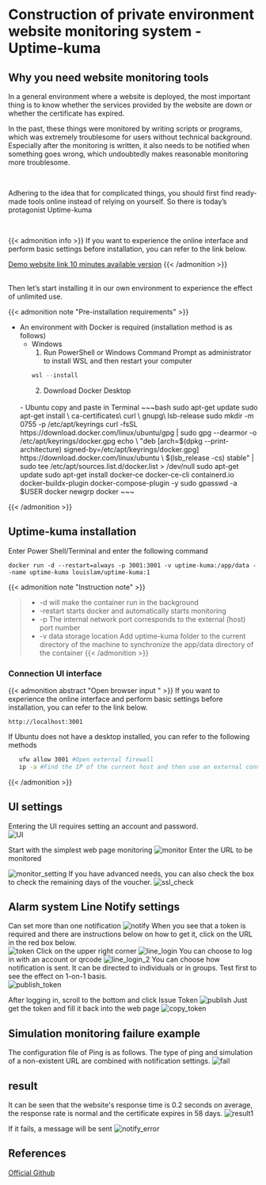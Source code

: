 # Construction of private environment website monitoring system - Uptime-kuma


<!--more-->

## Why you need website monitoring tools 

In a general environment where a website is deployed, the most important thing is to know whether the services provided by the website are down or whether the certificate has expired.


 
In the past, these things were monitored by writing scripts or programs, which was extremely troublesome for users without technical background. Especially after the monitoring is written, it also needs to be notified when something goes wrong, which undoubtedly makes reasonable monitoring more troublesome.

  <br>

Adhering to the idea that for complicated things, you should first find ready-made tools online instead of relying on yourself. So there is today’s protagonist Uptime-kuma

<br>

{{< admonition info >}}
If you want to experience the online interface and perform basic settings before installation, you can refer to the link below.

[Demo website link 10 minutes available version](https://demo.uptime.kuma.pet)
{{< /admonition >}}


<br>
Then let’s start installing it in our own environment to experience the effect of unlimited use.


{{< admonition note "Pre-installation requirements" >}}
- An environment with Docker is required (installation method is as follows)
   - Windows
     1. Run PowerShell or Windows Command Prompt as administrator to install WSL and then restart your computer
     ~~~ Powershell
     wsl --install
     ~~~
     2. Download Docker Desktop
  <br>
   - Ubuntu copy and paste in Terminal
     ~~~bash
     sudo apt-get update
     sudo apt-get install \
     ca-certificates\
     curl \
     gnupg\
     lsb-release
     sudo mkdir -m 0755 -p /etc/apt/keyrings
     curl -fsSL https://download.docker.com/linux/ubuntu/gpg | sudo gpg --dearmor -o /etc/apt/keyrings/docker.gpg
     echo \
     "deb [arch=$(dpkg --print-architecture) signed-by=/etc/apt/keyrings/docker.gpg] https://download.docker.com/linux/ubuntu \
     $(lsb_release -cs) stable" | sudo tee /etc/apt/sources.list.d/docker.list > /dev/null
     sudo apt-get update
     sudo apt-get install docker-ce docker-ce-cli containerd.io docker-buildx-plugin docker-compose-plugin -y
     sudo gpasswd -a $USER docker
     newgrp docker
     ~~~
{{< /admonition >}}

## Uptime-kuma installation

Enter Power Shell/Terminal and enter the following command
~~~docker
docker run -d --restart=always -p 3001:3001 -v uptime-kuma:/app/data --name uptime-kuma louislam/uptime-kuma:1
~~~


{{< admonition note "Instruction note" >}}
   >- -d will make the container run in the background
   >- -restart starts docker and automatically starts monitoring
   >- -p The internal network port corresponds to the external (host) port number
   >- -v data storage location Add uptime-kuma folder to the current directory of the machine to synchronize the app/data directory of the container
{{< /admonition >}}

### Connection UI interface
{{< admonition abstract "Open browser input " >}}
If you want to experience the online interface and perform basic settings before installation, you can refer to the link below.
~~~
http://localhost:3001
~~~
If Ubuntu does not have a desktop installed, you can refer to the following methods
~~~bash
   ufw allow 3001 #Open external firewall
   ip -a #Find the IP of the current host and then use an external connection to enter
~~~
{{< /admonition >}}




## UI settings
Entering the UI requires setting an account and password.  
![UI](./setting.png)

Start with the simplest web page monitoring
![monitor](./monitor.png)
Enter the URL to be monitored

![monitor_setting](./monitor_setting.png)
If you have advanced needs, you can also check the box to check the remaining days of the voucher.
![ssl_check](./ssl_check.png)

## Alarm system Line Notify settings
Can set more than one notification
![notify](./notify.png)
When you see that a token is required and there are instructions below on how to get it, click on the URL in the red box below.  
![token](./token.png)
Click on the upper right corner
![line_login](./line_login.png)
You can choose to log in with an account or qrcode
![line_login_2](./line_login_2.png)
You can choose how notification is sent. It can be directed to individuals or in groups. Test first to see the effect on 1-on-1 basis.  
![publish_token](./publish_token.png)


After logging in, scroll to the bottom and click Issue Token
![publish](./publish.png)
Just get the token and fill it back into the web page
![copy_token](./copy_token.png)

## Simulation monitoring failure example
The configuration file of Ping is as follows. The type of ping and simulation of a non-existent URL are combined with notification settings.
![fail](./fail.png)
## result
It can be seen that the website's response time is 0.2 seconds on average, the response rate is normal and the certificate expires in 58 days.
![result1](./result1.png)

If it fails, a message will be sent
![notify_error](./notify.jpeg)

## References
[Official Github](https://github.com/louislam/uptime-kuma)
